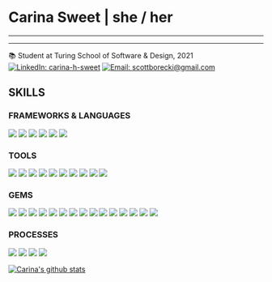 <!--
**chsweet/carinahsweet** is a ✨ _special_ ✨ repository because its `README.md` (this file) appears on your GitHub profile.

Here are some ideas to get you started:

- 🔭 I’m currently working on ...
- 🌱 I’m currently learning ...
- 👯 I’m looking to collaborate on ...
- 🤔 I’m looking for help with ...
- 💬 Ask me about ...
- 📫 How to reach me: ...
- 😄 Pronouns: ...
- ⚡ Fun fact: ...
-->

# Carina Sweet | she / her <br />

*** *** ***


*** *** ***
📚  Student at Turing School of Software & Design, 2021<br/>
[![LinkedIn: carina-h-sweet][linkedin-badge]][LinkedIn]
[![Email: scottborecki@gmail.com][gmail-badge]][gmail]


## SKILLS
### FRAMEWORKS & LANGUAGES
<p>
  <img src="https://img.shields.io/badge/Ruby%20on%20Rails-417b80.svg?&style=for-the-badge&logo=rubyonrails&logoColor=white" />
  <img src="https://img.shields.io/badge/ruby%20-417b80.svg?&style=for-the-badge&logo=ruby&logoColor=white" />
  <img src="https://img.shields.io/badge/html5%20-417b80.svg?&style=for-the-badge&logo=html5&logoColor=white" />
  <img src="https://img.shields.io/badge/css3%20-417b80.svg?&style=for-the-badge&logo=css3&logoColor=white" />
  <img src="https://img.shields.io/badge/SQL%20-417b80.svg?style=for-the-badge&logo=SQL&logoColor=white" />
  <img src="https://img.shields.io/badge/ActiveRecord%20-417b80.svg?&style=for-the-badge&logo=rubyonrails&logoColor=white" />
</p>

### TOOLS 
<p>
  <img src="https://img.shields.io/badge/Atom-417b80.svg?&style=for-the-badge&logo=atom&logoColor=white" />
  <img src="https://img.shields.io/badge/git-417b80.svg?&style=for-the-badge&logo=git&logoColor=white" />
  <img src="https://img.shields.io/badge/GitHub-417b80.svg?&style=for-the-badge&logo=github&logoColor=white" />
  <img src="https://img.shields.io/badge/Heroku-417b80.svg?&style=for-the-badge&logo=heroku&logoColor=white" />
  <img src="https://img.shields.io/badge/hound-417b80.svg?&style=for-the-badge&logo=hound&logoColor=white" />
  <img src="https://img.shields.io/badge/PostgreSQL-417b80.svg?&style=for-the-badge&logo=postgresql&logoColor=white" />
  <img src="https://img.shields.io/badge/postico-417b80.svg?&style=for-the-badge&logo=Postico&logoColor=white" />
  <img src="https://img.shields.io/badge/Postman-417b80.svg?&style=for-the-badge&logo=postman&logoColor=white" />
  <img src="https://img.shields.io/badge/Slack-417b80.svg?&style=for-the-badge&logo=slack&logoColor=white" />
  <img src="https://img.shields.io/badge/travis--ci-417b80.svg?&style=for-the-badge&logo=travis&logoColor=white" />
</p>

### GEMS 
<p>
  <img src="https://img.shields.io/badge/bootstrap-417b80.svg?&style=for-the-badge&logo=bootstrap&logoColor=white" />
  <img src="https://img.shields.io/badge/capybara-417b80.svg?&style=for-the-badge&logo=rubygems&logoColor=white" />
  <img src="https://img.shields.io/badge/factorybot-417b80.svg?&style=for-the-badge&logo=rubygems&logoColor=white" />
  <img src="https://img.shields.io/badge/faker-417b80.svg?&style=for-the-badge&logo=rubygems&logoColor=white" />  
  <img src="https://img.shields.io/badge/faraday-417b80.svg?&style=for-the-badge&logo=rubygems&logoColor=white" />
  <img src="https://img.shields.io/badge/figaro-417b80.svg?&style=for-the-badge&logo=rubygems&logoColor=white" />
  <img src="https://img.shields.io/badge/launchy-417b80.svg?&style=for-the-badge&logo=rubygems&logoColor=white" />
  <img src="https://img.shields.io/badge/orderly-417b80.svg?&style=for-the-badge&logo=rubygems&logoColor=white" />
  <img src="https://img.shields.io/badge/pry-417b80.svg?&style=for-the-badge&logo=rubygems&logoColor=white" />
  <img src="https://img.shields.io/badge/rspec-417b80.svg?&style=for-the-badge&logo=rubygems&logoColor=white" />
  <img src="https://img.shields.io/badge/RuboCop-417b80.svg?&style=for-the-badge&logo=rubygems&logoColor=white" />
  <img src="https://img.shields.io/badge/shoulda--matchers-417b80.svg?&style=for-the-badge&logo=rubygems&logoColor=white" />
  <img src="https://img.shields.io/badge/simplecov-417b80.svg?&style=for-the-badge&logo=rubygems&logoColor=white" />
  <img src="https://img.shields.io/badge/vcr-417b80.svg?&style=for-the-badge&logo=rubygems&logoColor=white" />
  <img src="https://img.shields.io/badge/webmock-417b80.svg?&style=for-the-badge&logo=rubygems&logoColor=white" />
</p>

### PROCESSES
<p>
  <img src="https://img.shields.io/badge/OOP%20-417b80.svg?&style=for-the-badge&logo=OOP&logoColor=white" />
  <img src="https://img.shields.io/badge/TDD%20-417b80.svg?&style=for-the-badge&logo=TDD&logoColor=white" />
  <img src="https://img.shields.io/badge/MVC%20-417b80.svg?&style=for-the-badge&logo=MVC&logoColor=white" />
  <img src="https://img.shields.io/badge/REST-417b80.svg?&style=for-the-badge&logo=REST&logoColor=white" />
</p>

[![Carina's github stats](https://github-readme-stats.vercel.app/api?username=chsweet)](https://github.com/chsweet/github-readme-stats)

[GitHub]: https://github.com/carina-h-sweet
[gmail]: mailto:carina.sweet06@gmail.com

[LinkedIn]: https://www.linkedin.com/in/carina-h-sweet/
[gmail-badge]: https://img.shields.io/badge/carina.sweet06@gmail.com-green?style=flat&logo=gmail&logoColor=white&color=white&labelColor=EA4335
[linkedin-badge]: https://img.shields.io/badge/Carina--Sweet-%23OpenToWork-green?style=flat&logo=Linkedin&logoColor=white&color=success&labelColor=0A66C2
